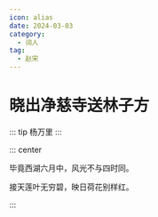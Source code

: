 ```yaml
---
icon: alias
date: 2024-03-03
category:
  - 词人
tag:
  - 赵宋
---
```


# 晓出净慈寺送林子方

<!-- more -->


::: tip
杨万里
:::

::: center

毕竟西湖六月中，风光不与四时同。

接天莲叶无穷碧，映日荷花别样红。

:::
